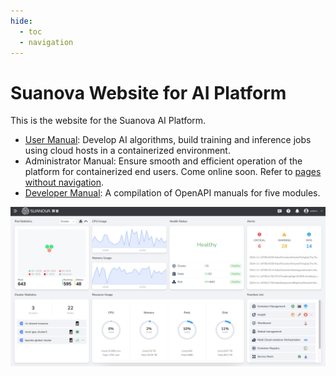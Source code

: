 ```yaml
---
hide:
  - toc
  - navigation
---
```


# Suanova Website for AI Platform

This is the website for the Suanova AI Platform.

- [User Manual](./end-user/index.md): Develop AI algorithms, build training and inference jobs using cloud hosts in a containerized environment.
- Administrator Manual: Ensure smooth and efficient operation of the platform for containerized end users. Come online soon. Refer to [pages without navigation](./admin/index.md).
- [Developer Manual](./openapi/index.md): A compilation of OpenAPI manuals for five modules.

![home](./admin/images/home.png)
